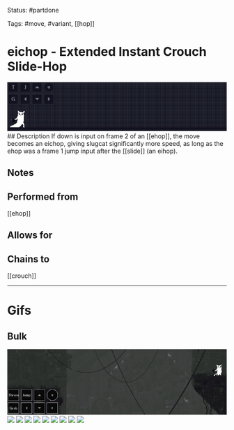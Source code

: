 Status: #partdone

Tags: #move, #variant, [[hop]]

# eichop - Extended Instant Crouch Slide-Hop
<img src=https://raw.githubusercontent.com/LauraHannah44/Rain-World-Movement/main/Files/eichop_header.gif>
## Description
If down is input on frame 2 of an [[ehop]], the move becomes an eichop, giving slugcat significantly more speed, as long as the ehop was a frame 1 jump input after the [[slide]] (an eihop).

## Notes


## Performed from
[[ehop]]

## Allows for


## Chains to
[[crouch]]

___
# Gifs
## Bulk
<img src=https://raw.githubusercontent.com/LauraHannah44/Rain-World-Movement/main/Files/eichop_0.gif>
<img src=https://raw.githubusercontent.com/LauraHannah44/Rain-World-Movement/main/Files/eichop_1.gif>
<img src=https://raw.githubusercontent.com/LauraHannah44/Rain-World-Movement/main/Files/eichop_2.gif>
<img src=https://raw.githubusercontent.com/LauraHannah44/Rain-World-Movement/main/Files/eichop_3.gif>
<img src=https://raw.githubusercontent.com/LauraHannah44/Rain-World-Movement/main/Files/eichop_4.gif>
<img src=https://raw.githubusercontent.com/LauraHannah44/Rain-World-Movement/main/Files/eichop_5.gif>
<img src=https://raw.githubusercontent.com/LauraHannah44/Rain-World-Movement/main/Files/eichop_6.gif>
<img src=https://raw.githubusercontent.com/LauraHannah44/Rain-World-Movement/main/Files/eichop_7.gif>
<img src=https://raw.githubusercontent.com/LauraHannah44/Rain-World-Movement/main/Files/eichop_8.gif>
<img src=https://raw.githubusercontent.com/LauraHannah44/Rain-World-Movement/main/Files/eichop_9.gif>